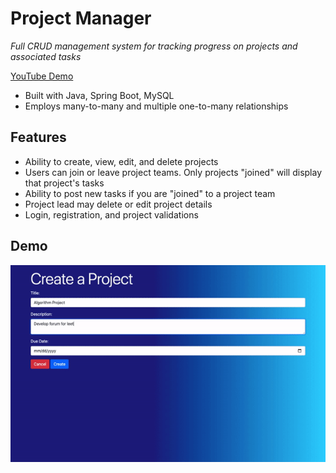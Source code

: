 # Project Manager

*Full CRUD management system for tracking progress on projects and associated tasks*

<a href="https://www.youtube.com/watch?v=I7NDLPwjQcY&ab_channel=BrandonTaylor">YouTube Demo</a>

- Built with Java, Spring Boot, MySQL
- Employs many-to-many and multiple one-to-many relationships

## Features

- Ability to create, view, edit, and delete projects
- Users can join or leave project teams. Only projects "joined" will display that project's tasks
- Ability to post new tasks if you are "joined" to a project team
- Project lead may delete or edit project details
- Login, registration, and project validations

## Demo

![Demo](projectmanager.gif)
